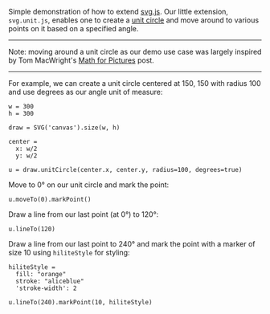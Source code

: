 Simple demonstration of how to extend [svg.js](http://documentup.com/wout/svg.js#extending-functionality). Our little extension, `svg.unit.js`, enables one to create a [unit circle](http://en.wikipedia.org/wiki/Unit_circle) and move around to various points on it based on a specified angle.

---

Note: moving around a unit circle as our demo use case was largely inspired by Tom MacWright's [Math for Pictures](http://macwright.org/2013/03/05/math-for-pictures.html) post.

---

For example, we can create a unit circle centered at 150, 150 with radius 100 and use degrees as our angle unit of measure:

    w = 300
    h = 300

    draw = SVG('canvas').size(w, h)

    center = 
      x: w/2
      y: w/2

    u = draw.unitCircle(center.x, center.y, radius=100, degrees=true)

Move to 0° on our unit circle and mark the point:

    u.moveTo(0).markPoint()

Draw a line from our last point (at 0°) to 120°:

    u.lineTo(120)

Draw a line from our last point to 240° and mark the point with a marker of
size 10 using `hiliteStyle` for styling:

    hiliteStyle = 
      fill: "orange"
      stroke: "aliceblue"
      'stroke-width': 2

    u.lineTo(240).markPoint(10, hiliteStyle)
